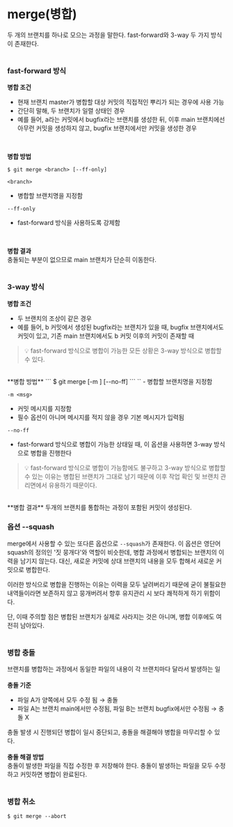 # merge(병합)
두 개의 브랜치를 하나로 모으는 과정을 말한다. fast-forward와 3-way 두 가지 방식이 존재한다.  
<br>

### fast-forward 방식
**병합 조건**
- 현재 브랜치 master가 병합할 대상 커밋의 직접적인 뿌리가 되는 경우에 사용 가능
- 간단히 말해, 두 브랜치가 일렬 상태인 경우
- 예를 들어, a라는 커밋에서 bugfix라는 브랜치를 생성한 뒤, 이후 main 브랜치에선 아무런 커밋을 생성하지 않고, bugfix 브랜치에서만 커밋을 생성한 경우  
<br>

**병합 방법**
```
$ git merge <branch> [--ff-only]
```

`<branch>`
- 병합할 브랜치명을 지정함

`--ff-only`
- fast-forward 방식을 사용하도록 강제함  
<br>

**병합 결과**  
충돌되는 부분이 없으므로 main 브랜치가 단순히 이동한다.  
<br>

### 3-way 방식
**병합 조건**
- 두 브랜치의 조상이 같은 경우
- 예를 들어, b 커밋에서 생성된 bugfix라는 브랜치가 있을 때, bugfix 브랜치에서도 커밋이 있고, 기존 main 브랜치에서도 b 커밋 이후의 커밋이 존재할 때

> 💡 fast-forward 방식으로 병합이 가능한 모든 상황은 3-way 방식으로 병합할 수 있다.  
<br>
**병합 방법**
```
$ git merge <branch> [-m <msg>] [--no-ff]
```
`<branch>`
- 병합할 브랜치명을 지정함

`-m <msg>`
- 커밋 메시지를 지정함
- 필수 옵션이 아니며 메시지를 적지 않을 경우 기본 메시지가 입력됨

`--no-ff`
- fast-forward 방식으로 병합이 가능한 상태일 때, 이 옵션을 사용하면 3-way 방식으로 병합을 진행한다  

> 💡 fast-forward 방식으로 병합이 가능함에도 불구하고 3-way 방식으로 병합할 수 있는 이유는 병합된 브랜치가 그대로 남기 때문에 이후 작업 확인 및 브랜치 관리면에서 유용하기 때문이다.  
<br>
**병합 결과**  
두개의 브랜치를 통합하는 과정이 포함된 커밋이 생성된다.  
<br>

### 옵션 --squash
merge에서 사용할 수 있는 또다른 옵션으로 `--squash`가 존재한다. 이 옵션은 영단어 squash의 정의인 '짓 뭉개다'와 역할이 비슷한데, 병합 과정에서 병합되는 브랜치의 이력을 남기지 않는다. 대신, 새로운 커밋에 상대 브랜치의 내용을 모두 합해서 새로운 커밋으로 병합한다.  

이러한 방식으로 병합을 진행하는 이유는 이력을 모두 날려버리기 때문에 굳이 불필요한 내역들이라면 보존하지 않고 뭉개버려서 향후 유지관리 시 보다 쾌적하게 하기 위함이다.  

단, 이때 주의할 점은 병합된 브랜치가 실제로 사라지는 것은 아니며, 병합 이후에도 여전히 남아있다.  
<br>

### 병합 충돌
브랜치를 병합하는 과정에서 동일한 파일의 내용이 각 브랜치마다 달라서 발생하는 일  
<br>
**충돌 기준**
- 파일 A가 양쪽에서 모두 수정 됨 → 충돌
- 파일 A는 브랜치 main에서만 수정됨, 파일 B는 브랜치 bugfix에서만 수정됨 → 충돌 X

충돌 발생 시 진행되던 병합이 일시 중단되고, 충돌을 해결해야 병합을 마무리할 수 있다.  
<br>
**충돌 해결 방법**  
충돌이 발생한 파일을 직접 수정한 후 저장해야 한다. 충돌이 발생하는 파일을 모두 수정하고 커밋하면 병합이 완료된다.  
<br>

### 병합 취소
```
$ git merge --abort
```